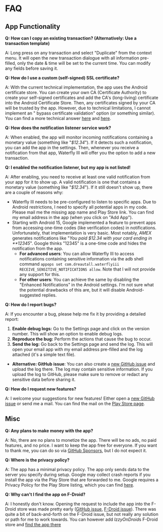 # FAQ

## App Functionality

**Q: How can I copy an existing transaction? (Alternatively: Use a transaction template)**

A: Long press on any transaction and select "Duplicate" from the context menu. It will open the new
transaction dialogue with all information pre-filled, only the date & time will be set to the
current time. You can modify any fields before saving it.


**Q: How do I use a custom (self-signed) SSL certificate?**

A: With the current technical implementation, the app uses the Android certificate store. You can
create your own CA (Certificate Authority) to create your self-signed certificates and add the
CA's (long-living) certificate into the Android Certificate Store. Then, any certificates signed by
your CA will be trusted by the app. However, due to technical limitations, I cannot implement an "
bypass certificate validation" option (or something similar). You can find a more technical
answer [here](https://github.com/dreautall/waterfly-iii/issues/77#issuecomment-2143724258)
and [here](https://github.com/dreautall/waterfly-iii/issues/418#issuecomment-2237184561).

**Q: How does the notification listener service work?**

A: When enabled, the app will monitor incoming notifications containing a monetary value (something
like "*$12.34*"). If it detects such a notification, you can add the app in the settings. Then,
whenever you receive a notification from that app, Waterfly III will offer you the option to add a
new transaction.


**Q: I enabled the notification listener, but my app is not listed!**

A: After enabling, you need to receive at least one valid notification from your app for it to show
up. A valid notification is one that contains a monetary value (something like "*$12.34*"). If it
still doesn't show up, there are a couple of reasons why:

* Waterfly III needs to be pre-configured to listen to specific apps. Due to Android restrictions, I
  need to specify all potential apps in my code. Please mail me the missing app name and Play Store
  link. You can find my email address in the app (when you click on "Add App").
* Starting with Android 15, Google implemented a feature to prevent apps from accessing one-time
  codes (like verification codes) in notifications. Unfortunately, that implementation is very
  basic. Most notably, *AMEX* generates notifications like "*You paid $12.34 with your card ending
  in \*\*12345*". Google thinks "12345" is a one-time code and hides the notification from the app.
    * **For advanced users**: You can allow Waterfly III to access notifications containing
      sensitive information via the adb shell command
      `appops set com.dreautall.waterflyiii RECEIVE_SENSITIVE_NOTIFICATIONS allow`. Note that I will
      not provide any support for this.
    * **For other users**: You can achieve the same by disabling the "Enhanced Notifications" in the
      Android settings. I'm not sure what the potential drawbacks of this are, but it will disable
      Android-suggested replies.


**Q: How do I report bugs?**

A: If you encounter a bug, please help me fix it by providing a detailed report:

1. **Enable debug logs:** Go to the Settings page and click on the version number. This will show an
   option to enable debug logs.
2. **Reproduce the bug:** Perform the actions that cause the bug to occur.
3. **Send the log:** Go back to the Settings page and send the log. This will open your email app
   with my email address pre-filled and the log attached (it's a simple text file).

* **Alternative: GitHub issue**: You can also create
  a [new GitHub issue](https://github.com/dreautall/waterfly-iii/issues/new) and upload the log
  there. The log may contain sensitive information. If you upload the log to GitHub, please make
  sure to remove or redact any sensitive data before sharing it.


**Q: How do I request new features?**

A: I welcome your suggestions for new features! Either open
a [new GitHub issue](https://github.com/dreautall/waterfly-iii/issues/new) or send me a mail. You
can find the mail on
the [Play Store page](https://play.google.com/store/apps/details?id=com.dreautall.waterflyiii).



## Misc

**Q: Any plans to make money with the app?**

A: No, there are no plans to monetize the app. There will be no ads, no paid features, and no price.
I want to keep the app free for everyone. If you want to thank me, you can do so
via [GitHub Sponsors](https://github.com/sponsors/dreautall), but I do not expect it.


**Q: Where is the privacy policy?**

A: The app has a minimal privacy policy. The app only sends data to the server you specify during
setup. Google may collect crash reports if you install the app via the Play Store that are forwarded
to me. Google requires a Privacy Policy for the Play Store listing, which you can
find [here](https://github.com/dreautall/waterfly-iii/blob/master/.playstore/privacy-policy.md).


**Q: Why can't I find the app on F-Droid?**

A: I honestly don't know. Opening the request to include the app into the F-Droid store was made
pretty
early ([GitHub issue](https://github.com/dreautall/waterfly-iii/issues/2), [F-Droid issue](https://gitlab.com/fdroid/fdroiddata/-/merge_requests/12959)).
There was quite a bit of back-and-forth on the F-Droid issue, but not really any solution or path
for me to work towards.
You can however add *IzzyOnDroid*s F-Droid store
and [find the app there](https://apt.izzysoft.de/fdroid/index/apk/com.dreautall.waterflyiii)
